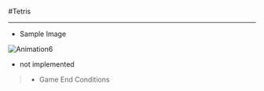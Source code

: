 #Tetris
* * *
- Sample Image

![Animation6](https://user-images.githubusercontent.com/95258497/152481980-096223be-4e8f-4f5a-9b81-4156c2274876.gif)


- not implemented
> - Game End Conditions
